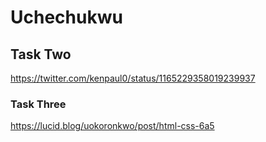 # Uchechukwu

## Task Two

https://twitter.com/kenpaul0/status/1165229358019239937


### Task Three

https://lucid.blog/uokoronkwo/post/html-css-6a5
